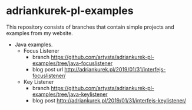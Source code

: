 # adriankurek-pl-examples

This repository consists of branches that contain simple projects and examples from my website.
- Java examples.
  - Focus Listener
    - branch https://github.com/artysta/adriankurek-pl-examples/tree/java-focuslistener
    - blog post url http://adriankurek.pl/2019/01/31/interfejs-focuslistener/
  - Key Listener
    - branch https://github.com/artysta/adriankurek-pl-examples/tree/java-keylistener
    - blog post http://adriankurek.pl/2019/01/31/interfejs-keylistener/
